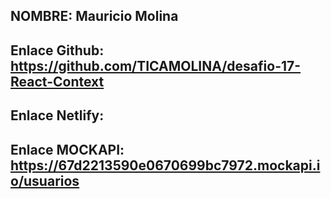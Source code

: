 ## NOMBRE: Mauricio Molina

## Enlace Github: https://github.com/TICAMOLINA/desafio-17-React-Context

## Enlace Netlify: 

## Enlace MOCKAPI: https://67d2213590e0670699bc7972.mockapi.io/usuarios
